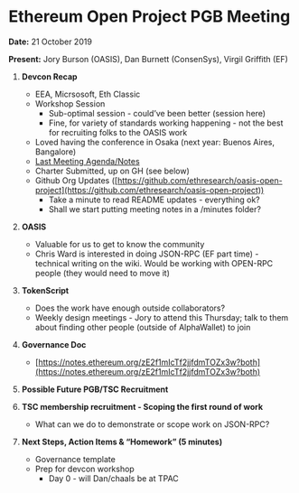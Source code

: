 # Ethereum Open Project PGB Meeting

**Date:** 21 October  2019

**Present:** Jory Burson (OASIS), Dan Burnett (ConsenSys), Virgil Griffith (EF)

1. **Devcon Recap**
    * EEA, Micrsosoft, Eth Classic
    * Workshop Session
        * Sub-optimal session - could’ve been better (session here)
        * Fine, for variety of standards working happening - not the best for recruiting folks to the OASIS work
    * Loved having the conference in Osaka (next year: Buenos Aires, Bangalore)
    * [Last Meeting Agenda/Notes](https://docs.google.com/document/d/1oDTDnqtaGVCdfzwIAOrqWwgvDtkQ-hXAhvo1Zuid4OU/edit)
    * Charter Submitted, up on GH (see below)
    * Github Org Updates ([https://github.com/ethresearch/oasis-open-project](https://github.com/ethresearch/oasis-open-project))
        * Take a minute to read README updates - everything ok?
        * Shall we start putting meeting notes in a /minutes folder?
2. **OASIS**
    * Valuable for us to get to know the community
    * Chris Ward is interested in doing JSON-RPC (EF part time) - technical writing on the wiki. Would be working with OPEN-RPC people (they would need to move it)

4. **TokenScript**
    * Does the work have enough outside collaborators?
    * Weekly design meetings - Jory to attend this Thursday; talk to them about finding other people (outside of AlphaWallet) to join  

5. **Governance Doc**
    * [https://notes.ethereum.org/zE2f1mIcTf2jjfdmTOZx3w?both](https://notes.ethereum.org/zE2f1mIcTf2jjfdmTOZx3w?both)
6. **Possible Future PGB/TSC Recruitment**

7. **TSC membership recruitment - Scoping the first round of work**
    * What can we do to demonstrate or scope work on JSON-RPC?
8. **Next Steps, Action Items & “Homework” (5 minutes)**
    * Governance template
    * Prep for devcon workshop
        * Day 0 - will Dan/chaals be at TPAC

